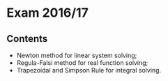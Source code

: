 # Exam 2016/17

## Contents

- Newton method for linear system solving;
- Regula-Falsi method for real function solving;
- Trapezoidal and Simpson Rule for integral solving.